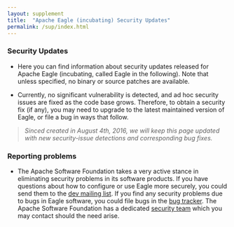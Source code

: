 ```yaml
---
layout: supplement
title:  "Apache Eagle (incubating) Security Updates" 
permalink: /sup/index.html
---
```


### Security Updates

* Here you can find information about security updates released for Apache Eagle (incubating, called Eagle in the following). Note that unless specified, no binary or source patches are available. 

* Currently, no significant vulnerability is detected, and ad hoc security issues are fixed as the code base grows. Therefore, to obtain a security fix (if any), you may need to upgrade to the latest maintained version of Eagle, or file a bug in ways that follow.

> _Sinced created in August 4th, 2016, we will keep this page updated with new security-issue detections and corresponding bug fixes._

### Reporting problems

* The Apache Software Foundation takes a very active stance in eliminating security problems in its software products. If you have questions about how to configure or use Eagle more securely, you could send them to the [dev mailing list](mailto:dev@eagle.incubator.apache.org). If you find any security problems due to bugs in Eagle software, you could file bugs in the [bug tracker](https://issues.apache.org/jira/browse/EAGLE). The Apache Software Foundation has a dedicated [security team](http://www.apache.org/security/) which you may contact should the need arise.